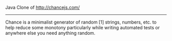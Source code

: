 Java Clone of http://chancejs.com/

----
Chance is a minimalist generator of random [1] strings, numbers, etc. 
to help reduce some monotony particularly while writing automated tests or anywhere else you need anything random.
